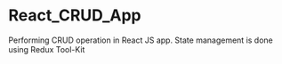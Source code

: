 # React_CRUD_App
 Performing CRUD operation in React JS app. State management is done using Redux Tool-Kit
